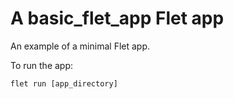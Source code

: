 # A basic_flet_app Flet app

An example of a minimal Flet app.

To run the app:

```
flet run [app_directory]
```